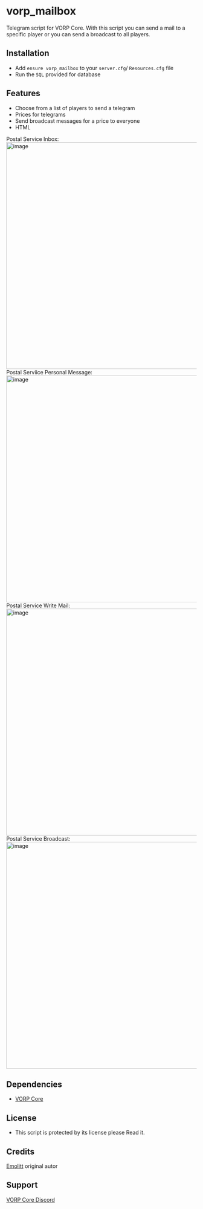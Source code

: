 # **vorp_mailbox**
Telegram script for VORP Core. With this script you can send a mail to a specific player or you can send a broadcast to all players.

## **Installation**
- Add `ensure vorp_mailbox` to your `server.cfg`/ `Resources.cfg` file
- Run the `SQL` provided for database

## **Features**
- Choose from a list of players to send a telegram
- Prices for telegrams
- Send broadcast messages for a price to everyone
- HTML

Postal Service Inbox:
<img width="600" alt="image" src="https://files.catbox.moe/qk3nfq.png">
Postal Serviice Personal Message:
<img width="600" alt="image" src="https://files.catbox.moe/w0xbs1.png">
Postal Service Write Mail:
<img width="600" alt="image" src="https://files.catbox.moe/p0ymva.png">
Postal Service Broadcast:
<img width="600" alt="image" src="https://files.catbox.moe/wqh2r1.png">

## **Dependencies**
- [VORP Core](https://github.com/VORPCORE/vorp_core-lua)

## **License** 
- This script is protected by its license please Read it.

## Credits
[Emolitt](https://github.com/RomainJolidon) original autor

## Support
[VORP Core Discord](https://discord.gg/JjNYMnDKMf)